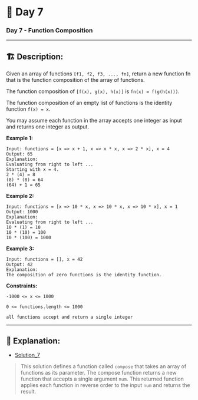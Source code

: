# 🔨 Day 7

### Day 7 - Function Composition

____________________________________________________________________________________________________________________

## 🏗️ Description:

Given an array of functions `[f1, f2, f3, ..., fn]`, return a new function fn that is the function composition of the array of functions.

The function composition of `[f(x), g(x), h(x)]` is `fn(x) = f(g(h(x)))`.

The function composition of an empty list of functions is the identity function `f(x) = x`.

You may assume each function in the array accepts one integer as input and returns one integer as output.


**Example 1:**

```
Input: functions = [x => x + 1, x => x * x, x => 2 * x], x = 4
Output: 65
Explanation:
Evaluating from right to left ...
Starting with x = 4.
2 * (4) = 8
(8) * (8) = 64
(64) + 1 = 65
```

**Example 2:**
```
Input: functions = [x => 10 * x, x => 10 * x, x => 10 * x], x = 1
Output: 1000
Explanation:
Evaluating from right to left ...
10 * (1) = 10
10 * (10) = 100
10 * (100) = 1000
```

**Example 3:**
``` 
Input: functions = [], x = 42
Output: 42
Explanation:
The composition of zero functions is the identity function.
``` 

**Constraints:**
```
-1000 <= x <= 1000
```
```
0 <= functions.length <= 1000
```
```
all functions accept and return a single integer
```
____________________________________________________________________________________________________________________

## 📝 Explanation: 

- [Solution_7](solutions/Exercise_7/function_composition.js)

> This solution defines a function called `compose` that takes an array of functions as its parameter. The compose function returns a new function that accepts a single argument `num`. This  returned function applies each function in reverse order to the input `num` and returns the result.